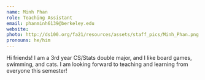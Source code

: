 ```yaml
---
name: Minh Phan
role: Teaching Assistant
email: phanminh6139@berkeley.edu
website: 
photo: http://ds100.org/fa21/resources/assets/staff_pics/Minh_Phan.png
pronouns: he/him
---
```

Hi friends! I am a 3rd year CS/Stats double major, and I like board games, swimming, and cats. I am looking forward to teaching and learning from everyone this semester!

